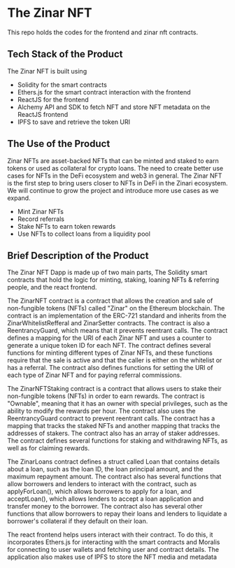 # The Zinar NFT
This repo holds the codes for the frontend and zinar nft contracts.

## Tech Stack of the Product
The Zinar NFT is built using 
- Solidity for the smart contracts
- Ethers.js for the smart contract interaction with the frontend
- ReactJS for the frontend 
- Alchemy API and SDK to fetch NFT and store NFT metadata on the ReactJS frontend 
- IPFS to save and retrieve the token URI 

## The Use of the Product
Zinar NFTs are asset-backed NFTs that can be minted and staked to earn tokens or used as collateral for crypto loans.
The need to create better use cases for NFTs in the DeFi ecosystem and web3 in general. The Zinar NFT is the first step to bring users closer to NFTs in DeFi in the Zinari ecosystem. We will continue to grow the project and introduce more use cases as we expand.

- Mint Zinar NFTs
- Record referrals
- Stake NFTs to earn token rewards
- Use NFTs to collect loans from a liquidity pool

## Brief Description of the Product 
The Zinar NFT Dapp is made up of two main parts, The Solidity smart contracts that hold the logic for minting, staking, loaning NFTs & referring people, and the react frontend.

The ZinarNFT contract is a contract that allows the creation and sale of non-fungible tokens (NFTs) called "Zinar" on the Ethereum blockchain. The contract is an implementation of the ERC-721 standard and inherits from the ZinarWhitelistRefferal and ZinarSetter contracts. The contract is also a ReentrancyGuard, which means that it prevents reentrant calls. The contract defines a mapping for the URI of each Zinar NFT and uses a counter to generate a unique token ID for each NFT. The contract defines several functions for minting different types of Zinar NFTs, and these functions require that the sale is active and that the caller is either on the whitelist or has a referral. The contract also defines functions for setting the URI of each type of Zinar NFT and for paying referral commissions.

The ZinarNFTStaking contract is a contract that allows users to stake their non-fungible tokens (NFTs) in order to earn rewards. The contract is "Ownable", meaning that it has an owner with special privileges, such as the ability to modify the rewards per hour. The contract also uses the ReentrancyGuard contract to prevent reentrant calls. The contract has a mapping that tracks the staked NFTs and another mapping that tracks the addresses of stakers. The contract also has an array of staker addresses. The contract defines several functions for staking and withdrawing NFTs, as well as for claiming rewards.

The ZinarLoans contract defines a struct called Loan that contains details about a loan, such as the loan ID, the loan principal amount, and the maximum repayment amount. The contract also has several functions that allow borrowers and lenders to interact with the contract, such as applyForLoan(), which allows borrowers to apply for a loan, and acceptLoan(), which allows lenders to accept a loan application and transfer money to the borrower. The contract also has several other functions that allow borrowers to repay their loans and lenders to liquidate a borrower's collateral if they default on their loan.

The react frontend helps users interact with their contract. To do this, it incorporates Ethers.js for interacting with the smart contracts and Moralis for connecting to user wallets and fetching user and contract details. The application also makes use of IPFS to store the NFT media and metadata

